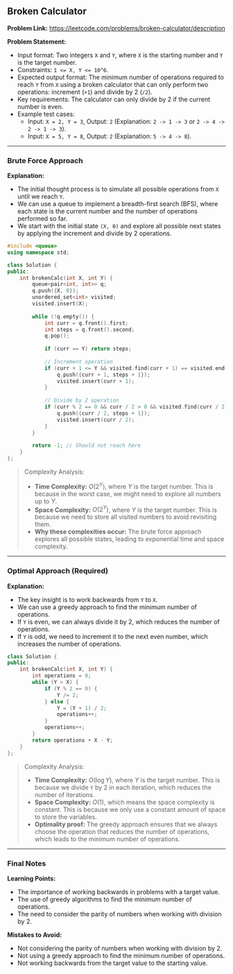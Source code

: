 ## Broken Calculator
**Problem Link:** https://leetcode.com/problems/broken-calculator/description

**Problem Statement:**
- Input format: Two integers `X` and `Y`, where `X` is the starting number and `Y` is the target number.
- Constraints: `1 <= X, Y <= 10^6`.
- Expected output format: The minimum number of operations required to reach `Y` from `X` using a broken calculator that can only perform two operations: increment (`+1`) and divide by 2 (`/2`).
- Key requirements: The calculator can only divide by 2 if the current number is even.
- Example test cases:
  - Input: `X = 2, Y = 3`, Output: `2` (Explanation: `2 -> 1 -> 3` or `2 -> 4 -> 2 -> 1 -> 3`).
  - Input: `X = 5, Y = 8`, Output: `2` (Explanation: `5 -> 4 -> 8`).

---

### Brute Force Approach

**Explanation:**
- The initial thought process is to simulate all possible operations from `X` until we reach `Y`.
- We can use a queue to implement a breadth-first search (BFS), where each state is the current number and the number of operations performed so far.
- We start with the initial state `(X, 0)` and explore all possible next states by applying the increment and divide by 2 operations.

```cpp
#include <queue>
using namespace std;

class Solution {
public:
    int brokenCalc(int X, int Y) {
        queue<pair<int, int>> q;
        q.push({X, 0});
        unordered_set<int> visited;
        visited.insert(X);
        
        while (!q.empty()) {
            int curr = q.front().first;
            int steps = q.front().second;
            q.pop();
            
            if (curr == Y) return steps;
            
            // Increment operation
            if (curr + 1 <= Y && visited.find(curr + 1) == visited.end()) {
                q.push({curr + 1, steps + 1});
                visited.insert(curr + 1);
            }
            
            // Divide by 2 operation
            if (curr % 2 == 0 && curr / 2 > 0 && visited.find(curr / 2) == visited.end()) {
                q.push({curr / 2, steps + 1});
                visited.insert(curr / 2);
            }
        }
        
        return -1; // Should not reach here
    }
};
```

> Complexity Analysis:
> - **Time Complexity:** $O(2^Y)$, where $Y$ is the target number. This is because in the worst case, we might need to explore all numbers up to $Y$.
> - **Space Complexity:** $O(2^Y)$, where $Y$ is the target number. This is because we need to store all visited numbers to avoid revisiting them.
> - **Why these complexities occur:** The brute force approach explores all possible states, leading to exponential time and space complexity.

---

### Optimal Approach (Required)

**Explanation:**
- The key insight is to work backwards from `Y` to `X`.
- We can use a greedy approach to find the minimum number of operations.
- If `Y` is even, we can always divide it by 2, which reduces the number of operations.
- If `Y` is odd, we need to increment it to the next even number, which increases the number of operations.

```cpp
class Solution {
public:
    int brokenCalc(int X, int Y) {
        int operations = 0;
        while (Y > X) {
            if (Y % 2 == 0) {
                Y /= 2;
            } else {
                Y = (Y + 1) / 2;
                operations++;
            }
            operations++;
        }
        return operations + X - Y;
    }
};
```

> Complexity Analysis:
> - **Time Complexity:** $O(\log Y)$, where $Y$ is the target number. This is because we divide `Y` by 2 in each iteration, which reduces the number of iterations.
> - **Space Complexity:** $O(1)$, which means the space complexity is constant. This is because we only use a constant amount of space to store the variables.
> - **Optimality proof:** The greedy approach ensures that we always choose the operation that reduces the number of operations, which leads to the minimum number of operations.

---

### Final Notes

**Learning Points:**
- The importance of working backwards in problems with a target value.
- The use of greedy algorithms to find the minimum number of operations.
- The need to consider the parity of numbers when working with division by 2.

**Mistakes to Avoid:**
- Not considering the parity of numbers when working with division by 2.
- Not using a greedy approach to find the minimum number of operations.
- Not working backwards from the target value to the starting value.